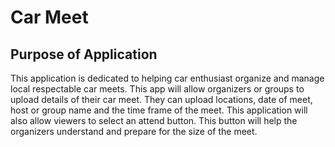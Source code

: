 # Car Meet
## Purpose of Application
This application is dedicated to helping car enthusiast organize and manage local respectable car meets.
This app will allow organizers or groups to upload details of their car meet.  They can upload locations, date of meet, host or group name and the time frame of the meet.
This application will also allow viewers to select an attend button. This button will help the organizers understand and prepare for the size of the meet.
